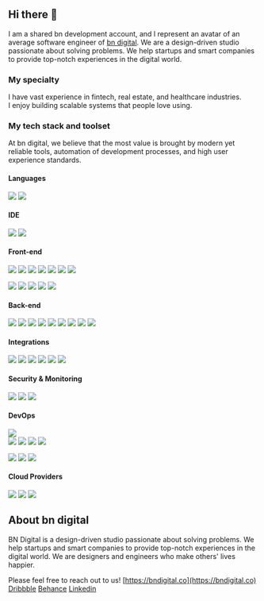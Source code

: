 ## Hi there 👋

I am a shared bn development account, and I represent an avatar of an average software engineer of [bn digital](httpe://bndigital.co). We are a design-driven studio passionate about solving problems. We help startups and smart companies to provide top-notch experiences in the digital world. 

### My specialty

I have vast experience in fintech, real estate, and healthcare industries.  
I enjoy building scalable systems that people love using. 

### My tech stack and toolset

At bn digital, we believe that the most value is brought by modern yet reliable tools, automation of development processes, and high user experience standards.

#### Languages

![](https://img.shields.io/badge/JavaScript-Language-informational?style=flat-square&logo=javascript&logoColor=white&color=2bbc8a)
![](https://img.shields.io/badge/TypeScript-Dialect-informational?style=flat-square&logo=typescript&logoColor=white&color=2bbc8a)

#### IDE
![](https://img.shields.io/badge/IntelliJ_IDEA-Editor-informational?style=flat-square&logo=intellij-idea&logoColor=white&color=2bbc8a)
![](https://img.shields.io/badge/WebStorm-Editor-informational?style=flat-square&logo=webstorm&logoColor=white&color=2bbc8a)

#### Front-end
![](https://img.shields.io/badge/React-Framework-informational?style=flat-square&logo=react&logoColor=white&color=2bbc8a)
![](https://img.shields.io/badge/Vue-Framework-informational?style=flat-square&logo=vue.js&logoColor=white&color=2bbc8a)
![](https://img.shields.io/badge/HTML-Language-informational?style=flat-square&logo=html5&logoColor=white&color=2bbc8a)
![](https://img.shields.io/badge/CSS-Language-informational?style=flat-square&logo=css3&logoColor=white&color=2bbc8a)
![](https://img.shields.io/badge/LESS-Dialect-informational?style=flat-square&logo=less&logoColor=white&color=2bbc8a)
![](https://img.shields.io/badge/SASS-Dialect-informational?style=flat-square&logo=sass&logoColor=white&color=2bbc8a)
![](https://img.shields.io/badge/GSAP-Animations-informational?style=flat-square&logo=greensock&logoColor=white&color=2bbc8a)  

![](https://img.shields.io/badge/Ant_Design-UI_Framework-informational?style=flat-square&logo=antdesign&logoColor=white&color=2bbc8a)
![](https://img.shields.io/badge/Tailwind_UI-UI_Framework-informational?style=flat-square&logo=tailwindcss&logoColor=white&color=2bbc8a)
![](https://img.shields.io/badge/DevExpress-UI_Framework-informational?style=flat-square&logo=devexpress&logoColor=white&color=2bbc8a)
![](https://img.shields.io/badge/Bootstrap-UI_Framework-informational?style=flat-square&logo=bootstrap&logoColor=white&color=2bbc8a)
![](https://img.shields.io/badge/D3-Data_Framework-informational?style=flat-square&logo=d3.js&logoColor=white&color=2bbc8a)

#### Back-end
![](https://img.shields.io/badge/Node.js-Framework-informational?style=flat-square&logo=node.js&logoColor=white&color=2bbc8a)
![](https://img.shields.io/badge/NestJS-Framework-informational?style=flat-square&logo=insomnia&logoColor=white&color=2bbc8a)
![](https://img.shields.io/badge/ExpressJS-Framework-informational?style=flat-square&logo=insomnia&logoColor=white&color=2bbc8a)
![](https://img.shields.io/badge/Strapi-CRM-informational?style=flat-square&logo=strapi&logoColor=white&color=2bbc8a)
![](https://img.shields.io/badge/GraphQL-API-informational?style=flat-square&logo=graphql&logoColor=white&color=2bbc8a)
![](https://img.shields.io/badge/Apollo-API-informational?style=flat-square&logo=apollographql&logoColor=white&color=2bbc8a)
![](https://img.shields.io/badge/PostgreSQL-Database-informational?style=flat-square&logo=postgresql&logoColor=white&color=2bbc8a)
![](https://img.shields.io/badge/MongoDB-Database-informational?style=flat-square&logo=mongodb&logoColor=white&color=2bbc8a)
![](https://img.shields.io/badge/Insomnia-API_Design-informational?style=flat-square&logo=insomnia&logoColor=white&color=2bbc8a)


#### Integrations
![](https://img.shields.io/badge/Stripe-Payments-informational?style=flat-square&logo=stripe&logoColor=white&color=2bbc8a)
![](https://img.shields.io/badge/Paypal-Payments-informational?style=flat-square&logoColor=white&color=2bbc8a)
![](https://img.shields.io/badge/Google-Authorisation-informational?style=flat-square&logo=google&logoColor=white&color=2bbc8a)
![](https://img.shields.io/badge/Facebook-Authorisation-informational?style=flat-square&logo=facebook&logoColor=white&color=2bbc8a)
![](https://img.shields.io/badge/Mailchimp-Emails-informational?style=flat-square&logo=mailchimp&logoColor=white&color=2bbc8a)
![](https://img.shields.io/badge/Hubspot-Marketing-informational?style=flat-square&logo=hubspot&logoColor=white&color=2bbc8a)

#### Security & Monitoring
![](https://img.shields.io/badge/Sentry-Error_Tracker-informational?style=flat-square&logo=sentry&logoColor=white&color=2bbc8a)
![](https://img.shields.io/badge/SonarQube-Quality_Tracker-informational?style=flat-square&logo=sonarqube&logoColor=white&color=2bbc8a)
![](https://img.shields.io/badge/Vault-Secrets_Storage-informational?style=flat-square&logo=vault&logoColor=white&color=2bbc8a)

#### DevOps
![](https://img.shields.io/badge/Gitlab_AWS-informational?style=flat-square&logoColor=white&color=2bbc8a)  
![](https://img.shields.io/badge/Github-Repository-informational?style=flat-square&logo=github&logoColor=white&color=2bbc8a)
![](https://img.shields.io/badge/Github_Actions-CI|CD-informational?style=flat-square&logo=githubactions&logoColor=white&color=2bbc8a)
![](https://img.shields.io/badge/Gitlab-Repository-informational?style=flat-square&logoColor=white&color=2bbc8a)
![](https://img.shields.io/badge/Gitlab_CI-CI|CD-informational?style=flat-square&logoColor=white&color=2bbc8a)  


![](https://img.shields.io/badge/Terraform-IaaC-informational?style=flat-square&logo=terraform&logoColor=white&color=2bbc8a) 
![](https://img.shields.io/badge/Docker-Containerisation-informational?style=flat-square&logo=docker&logoColor=white&color=2bbc8a)
![](https://img.shields.io/badge/Kubernetes-Orchestration-informational?style=flat-square&logo=kubernetes&logoColor=white&color=2bbc8a) 

#### Cloud Providers
![](https://img.shields.io/badge/Digital_Ocean-Cloud-informational?style=flat-square&logo=digitalocean&logoColor=white&color=2bbc8a)
![](https://img.shields.io/badge/AWS-Cloud-informational?style=flat-square&logo=amazonaws&logoColor=white&color=2bbc8a)
![](https://img.shields.io/badge/Azure-Cloud-informational?style=flat-square&logo=microsoftazure&logoColor=white&color=2bbc8a)


## About bn digital

BN Digital is a design-driven studio passionate about solving problems. We help startups and smart companies to provide top-notch experiences in the digital world. We are designers and engineers who make others' lives happier.

Please feel free to reach out to us!
[https://bndigital.co](https://bndigital.co)
[Dribbble](https://dribbble.com/bndigital)
[Behance](https://www.behance.net/bn_digital)
[Linkedin](https://www.linkedin.com/company/bndigital-llc)
